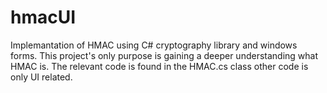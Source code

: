 # hmacUI
Implemantation of HMAC using C# cryptography library and windows forms.
This project's only purpose is gaining a deeper understanding what HMAC is.
The relevant code is found in the HMAC.cs class other code is only UI related.

